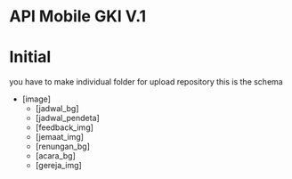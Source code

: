 # API Mobile GKI V.1

# Initial
you have to make individual folder for upload repository
this is the schema
 * [image]
   * [jadwal_bg]
   * [jadwal_pendeta]
   * [feedback_img]
   * [jemaat_img]
   * [renungan_bg]
   * [acara_bg]
   * [gereja_img]